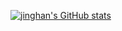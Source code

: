 [![jinghan's GitHub stats](https://github-readme-stats.vercel.app/api?username=jinghanjia&count_private=true&show_icons=true&theme=transparent)](https://github.com/anuraghazra/github-readme-stats)
